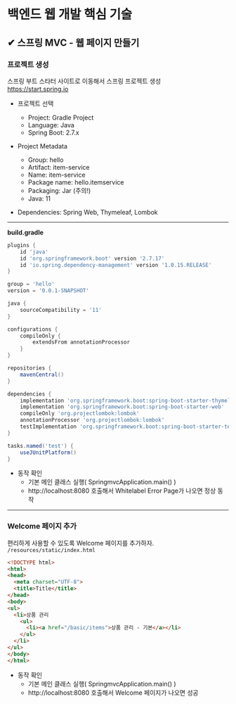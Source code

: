 # 백엔드 웹 개발 핵심 기술

## ✔ 스프링 MVC - 웹 페이지 만들기

### 프로젝트 생성

스프링 부트 스타터 사이트로 이동해서 스프링 프로젝트 생성  
https://start.spring.io

- 프로젝트 선택
  - Project: Gradle Project
  - Language: Java
  - Spring Boot: 2.7.x
- Project Metadata
  - Group: hello
  - Artifact: item-service
  - Name: item-service
  - Package name: hello.itemservice
  - Packaging: Jar (주의!)
  - Java: 11

- Dependencies: Spring Web, Thymeleaf, Lombok
---
**build.gradle**
```build.gradle
plugins {
    id 'java'
    id 'org.springframework.boot' version '2.7.17'
    id 'io.spring.dependency-management' version '1.0.15.RELEASE'
}

group = 'hello'
version = '0.0.1-SNAPSHOT'

java {
    sourceCompatibility = '11'
}

configurations {
    compileOnly {
        extendsFrom annotationProcessor
    }
}

repositories {
    mavenCentral()
}

dependencies {
    implementation 'org.springframework.boot:spring-boot-starter-thymeleaf'
    implementation 'org.springframework.boot:spring-boot-starter-web'
    compileOnly 'org.projectlombok:lombok'
    annotationProcessor 'org.projectlombok:lombok'
    testImplementation 'org.springframework.boot:spring-boot-starter-test'
}

tasks.named('test') {
    useJUnitPlatform()
}

```

- 동작 확인
  - 기본 메인 클래스 실행( SpringmvcApplication.main() )
  - http://localhost:8080 호출해서 Whitelabel Error Page가 나오면 정상 동작
---
### Welcome 페이지 추가
편리하게 사용할 수 있도록 Welcome 페이지를 추가하자.  
`/resources/static/index.html`
```html
<!DOCTYPE html>
<html>
<head>
  <meta charset="UTF-8">
  <title>Title</title>
</head>
<body>
<ul>
  <li>상품 관리
    <ul>
      <li><a href="/basic/items">상품 관리 - 기본</a></li>
    </ul>
  </li>
</ul>
</body>
</html>
```
- 동작 확인
  - 기본 메인 클래스 실행( SpringmvcApplication.main() )
  - http://localhost:8080 호출해서 Welcome 페이지가 나오면 성공